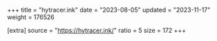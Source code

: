 +++
title = "hytracer.ink"
date = "2023-08-05"
updated = "2023-11-17"
weight = 176526

[extra]
source = "https://hytracer.ink/"
ratio = 5
size = 172
+++
